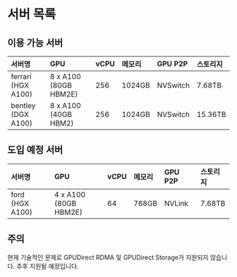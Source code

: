 # 서버 목록

## 이용 가능 서버

| 서버명                  | GPU                       | vCPU | 메모리  | GPU P2P  | 스토리지 |
|:---------------------- |:------------------------- |:---- |:------ |:-------- |:------- |
| ferrari<br/>(HGX A100) | 8 x A100<br/>(80GB HBM2E) | 256  | 1024GB | NVSwitch | 7.68TB  |
| bentley<br/>(DGX A100) | 8 x A100<br/>(40GB HBM2)  | 256  | 1024GB | NVSwitch | 15.36TB |

## 도입 예정 서버

| 서버명                  | GPU                       | vCPU | 메모리  | GPU P2P  | 스토리지 |
|:---------------------- |:------------------------- |:---- |:------ |:-------- |:------- |
| ford<br/>(HGX A100)    | 4 x A100<br/>(80GB HBM2E) | 64   | 768GB  | NVLink   | 7.68TB  |

## 주의

현재 기술적인 문제로 GPUDirect RDMA 및 GPUDirect Storage가 지원되지 않습니다. 추후 지원될 예정입니다.
